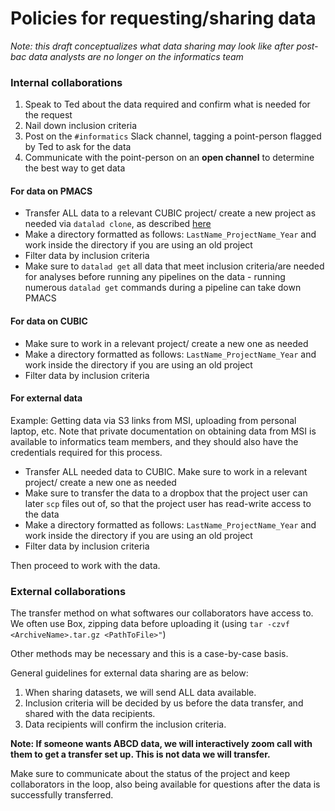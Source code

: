# Policies for requesting/sharing data
_Note: this draft conceptualizes what data sharing may look like after post-bac data analysts are no longer on the informatics team_

### Internal collaborations
1. Speak to Ted about the data required and confirm what is needed for the request
2. Nail down inclusion criteria
3. Post on the `#informatics` Slack channel, tagging a point-person flagged by Ted to ask for the data
4. Communicate with the point-person on an **open channel** to determine the best way to get data

#### For data on PMACS
- Transfer ALL data to a relevant CUBIC project/ create a new project as needed via `datalad clone`, as described [here](https://pennlinc.github.io/docs/DataTasks/FetchingYourData/)
- Make a directory formatted as follows: `LastName_ProjectName_Year` and work inside the directory if you are using an old project
- Filter data by inclusion criteria
- Make sure to `datalad get` all data that meet inclusion criteria/are needed for analyses before running any pipelines on the data - running numerous `datalad get` commands during a pipeline can take down PMACS

#### For data on CUBIC
- Make sure to work in a relevant project/ create a new one as needed
- Make a directory formatted as follows: `LastName_ProjectName_Year` and work inside the directory if you are using an old project
- Filter data by inclusion criteria

#### For external data 
Example: Getting data via S3 links from MSI, uploading from personal laptop, etc. Note that private documentation on obtaining data from MSI is available to informatics team members, 
and they should also have the credentials required for this process. 

- Transfer ALL needed data to CUBIC. Make sure to work in a relevant project/ create a new one as needed
- Make sure to transfer the data to a dropbox that the project user can later `scp` files out of, so that the project user has read-write access to the data
- Make a directory formatted as follows: `LastName_ProjectName_Year` and work inside the directory if you are using an old project
- Filter data by inclusion criteria

Then proceed to work with the data.

### External collaborations
The transfer method on what softwares our collaborators have access to. We often use Box, zipping data before uploading it (using `tar -czvf <ArchiveName>.tar.gz <PathToFile>"`)

Other methods may be necessary and this is a case-by-case basis. 

General guidelines for external data sharing are as below: 

1. When sharing datasets, we will send ALL data available. 
2. Inclusion criteria will be decided by us before the data transfer, and shared with the data recipients.
3. Data recipients will confirm the inclusion criteria.

**Note: If someone wants ABCD data, we will interactively zoom call with them to get a transfer set up. This is not data we will transfer.**

Make sure to communicate about the status of the project and keep collaborators in the loop, also being available for questions after the data is successfully transferred. 
